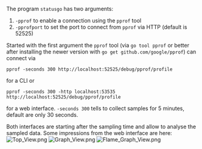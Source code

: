 The program `statusgo` has two arguments:

1.  `-pprof` to enable a connection using the `pprof` tool
2.  `-pprofport` to set the port to connect from `pprof` via HTTP
    (default is 52525)

Started with the first argument the `pprof` tool (via `go tool pprof` or
better after installing the newer version with `go get
github.com/google/pprof`) can connect via

`pprof -seconds 300 http://localhost:52525/debug/pprof/profile`

for a CLI or

`pprof -seconds 300 -http localhost:53535
http://localhost:52525/debug/pprof/profile`

for a web interface. `-seconds 300` tells to collect samples for 5
minutes, default are only 30 seconds.

Both interfaces are starting after the sampling time and allow to
analyse the sampled data. Some impressions from the web interface are
here: ![Top_View.png](Top_View.png "Top_View.png")
![Graph_View.png](Graph_View.png "Graph_View.png")
![Flame_Graph_View.png](Flame_Graph_View.png "Flame_Graph_View.png")